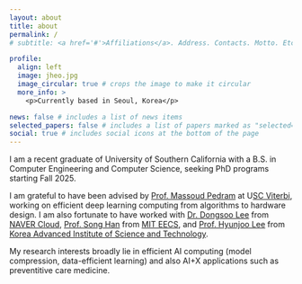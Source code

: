 ```yaml
---
layout: about
title: about
permalink: /
# subtitle: <a href='#'>Affiliations</a>. Address. Contacts. Motto. Etc.

profile:
  align: left
  image: jheo.jpg
  image_circular: true # crops the image to make it circular
  more_info: >
    <p>Currently based in Seoul, Korea</p>

news: false # includes a list of news items
selected_papers: false # includes a list of papers marked as "selected={true}"
social: true # includes social icons at the bottom of the page
---
```


I am a recent graduate of University of Southern California with a B.S. in Computer Engineering and Computer Science, seeking PhD programs starting Fall 2025.

I am grateful to have been advised by [Prof. Massoud Pedram](https://mpedram.com/) at U[SC Viterbi](https://viterbischool.usc.edu/), working on efficient deep learning computing from algorithms to hardware design. I am also fortunate to have worked with [Dr. Dongsoo Lee](https://scholar.google.com/citations?user=ALiieEkAAAAJ&hl=en) from [NAVER Cloud](https://www.ncloud.com/), [Prof. Song Han](https://hanlab.mit.edu/songhan) from [MIT EECS](https://www.eecs.mit.edu/), and [Prof. Hyunjoo Lee](https://ee.kaist.ac.kr/en/professor/12365/) from [Korea Advanced Institute of Science and Technology](https://ee.kaist.ac.kr/en/). 

My research interests broadly lie in efficient AI computing (model compression, data-efficient learning) and also AI+X applications such as preventitive care medicine. 
